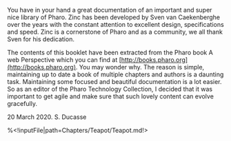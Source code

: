 You have in your hand a great documentation of an important and super nice library of Pharo. Zinc has been developed by Sven van Caekenberghe over the years with the constant attentionto excellent design, specifications and speed. Zinc is a cornerstone of Pharo and as a community, we all thank Sven for his dedication. The contents of this booklet have been extracted from the Pharo book A web Perspective which you can find at [http://books.pharo.org](http://books.pharo.org). You may wonder why. The reason is simple, maintaining up to datea book of multiple chapters and authors is a daunting task. Maintaining some focused and beautiful documentationis a lot easier. So as an editor of the Pharo Technology Collection, I decided that it was important to get agile and make sure that such lovely content can evolve gracefully.20 March 2020.S. Ducasse<!inputFile|path=Chapters/Zinc-Encoding-Meta/Zinc-Encoding-Meta.md!><!inputFile|path=Chapters/Zinc-HTTP-Client/Zinc-HTTP-Client.md!><!inputFile|path=Chapters/Zinc-HTTP-Server/Zinc-HTTP-Server.md!><!inputFile|path=Chapters/Zinc-TipsAndTricks/Zinc-TipsAndTricks.md!>%<!inputFile|path=Chapters/Teapot/Teapot.md!>